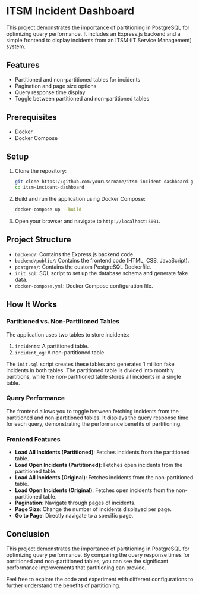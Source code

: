 # ITSM Incident Dashboard

This project demonstrates the importance of partitioning in PostgreSQL for optimizing query performance. It includes an Express.js backend and a simple frontend to display incidents from an ITSM (IT Service Management) system.

## Features

- Partitioned and non-partitioned tables for incidents
- Pagination and page size options
- Query response time display
- Toggle between partitioned and non-partitioned tables

## Prerequisites

- Docker
- Docker Compose

## Setup

1. Clone the repository:

    ```sh
    git clone https://github.com/yourusername/itsm-incident-dashboard.git
    cd itsm-incident-dashboard
    ```

2. Build and run the application using Docker Compose:

    ```sh
    docker-compose up --build
    ```

3. Open your browser and navigate to `http://localhost:5001`.

## Project Structure

- `backend/`: Contains the Express.js backend code.
- `backend/public/`: Contains the frontend code (HTML, CSS, JavaScript).
- `postgres/`: Contains the custom PostgreSQL Dockerfile.
- `init.sql`: SQL script to set up the database schema and generate fake data.
- `docker-compose.yml`: Docker Compose configuration file.

## How It Works

### Partitioned vs. Non-Partitioned Tables

The application uses two tables to store incidents:

1. `incidents`: A partitioned table.
2. `incident_og`: A non-partitioned table.

The `init.sql` script creates these tables and generates 1 million fake incidents in both tables. The partitioned table is divided into monthly partitions, while the non-partitioned table stores all incidents in a single table.

### Query Performance

The frontend allows you to toggle between fetching incidents from the partitioned and non-partitioned tables. It displays the query response time for each query, demonstrating the performance benefits of partitioning.

### Frontend Features

- **Load All Incidents (Partitioned)**: Fetches incidents from the partitioned table.
- **Load Open Incidents (Partitioned)**: Fetches open incidents from the partitioned table.
- **Load All Incidents (Original)**: Fetches incidents from the non-partitioned table.
- **Load Open Incidents (Original)**: Fetches open incidents from the non-partitioned table.
- **Pagination**: Navigate through pages of incidents.
- **Page Size**: Change the number of incidents displayed per page.
- **Go to Page**: Directly navigate to a specific page.

## Conclusion

This project demonstrates the importance of partitioning in PostgreSQL for optimizing query performance. By comparing the query response times for partitioned and non-partitioned tables, you can see the significant performance improvements that partitioning can provide.

Feel free to explore the code and experiment with different configurations to further understand the benefits of partitioning.